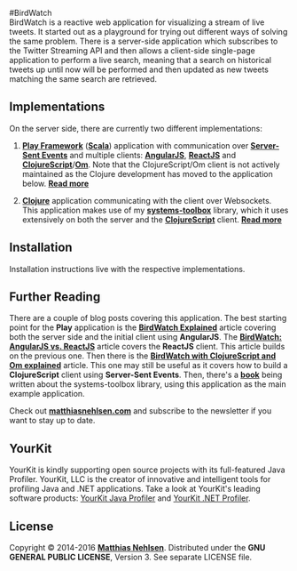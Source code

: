 #BirdWatch  
BirdWatch is a reactive web application for visualizing a stream of live tweets. It started out as a playground for trying out different ways of solving the same problem. There is a server-side application which subscribes to the Twitter Streaming API and then allows a client-side single-page application to perform a live search, meaning that a search on historical tweets up until now will be performed and then updated as new tweets matching the same search are retrieved.

## Implementations
On the server side, there are currently two different implementations:

1. **[Play Framework](https://www.playframework.com)** (**[Scala](http://www.scala-lang.org)**) application with communication over **[Server-Sent Events](http://en.wikipedia.org/wiki/Server-sent_events)** and multiple clients: **[AngularJS](https://angularjs.org)**, **[ReactJS](http://facebook.github.io/react/)** and **[ClojureScript](https://github.com/clojure/clojurescript)**/**[Om](https://github.com/swannodette/om)**. Note that the ClojureScript/Om client is not actively maintained as the Clojure development has moved to the application below. **[Read more](./Scala-Play-SSE/)**

2. **[Clojure](https://github.com/clojure/clojure)** application communicating with the client over Websockets. This application makes use of my **[systems-toolbox](https://github.com/matthiasn/systems-toolbox)** library, which it uses extensively on both the server and the **[ClojureScript](https://github.com/clojure/clojurescript)** client. **[Read more](./Clojure-Websockets/)**


## Installation
Installation instructions live with the respective implementations.

## Further Reading

There are a couple of blog posts covering this application. The best starting point for the **Play** application is the **[BirdWatch Explained](http://matthiasnehlsen.com/blog/2013/09/10/birdwatch-explained/)** article covering both the server side and the initial client using **AngularJS**. The **[BirdWatch: AngularJS vs. ReactJS](http://matthiasnehlsen.com/blog/2014/03/31/birdwatch-with-reactjs/)** article covers the **ReactJS** client. This article builds on the previous one. Then there is the **[BirdWatch with ClojureScript and Om explained](http://matthiasnehlsen.com/blog/2014/07/24/birdwatch-cljs-om/)** article. This one may still be useful as it covers how to build a **ClojureScript** client using **Server-Sent Events**. Then, there's a **[book](https://leanpub.com/building-a-system-in-clojure)** being written about the systems-toolbox library, using this application as the main example application.

Check out **[matthiasnehlsen.com](http://matthiasnehlsen.com)** and subscribe to the newsletter if you want to stay up to date.

## YourKit

YourKit is kindly supporting open source projects with its full-featured Java Profiler.
YourKit, LLC is the creator of innovative and intelligent tools for profiling
Java and .NET applications. Take a look at YourKit's leading software products:
<a href="http://www.yourkit.com/java/profiler/index.jsp">YourKit Java Profiler</a> and
<a href="http://www.yourkit.com/.net/profiler/index.jsp">YourKit .NET Profiler</a>.

## License
Copyright © 2014-2016 **[Matthias Nehlsen](http://www.matthiasnehlsen.com)**. Distributed under the **GNU GENERAL PUBLIC LICENSE**, Version 3. See separate LICENSE file.
